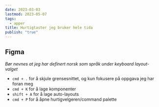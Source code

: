 ```yaml
---
date: 2023-03-03
lastmod: 2023-05-07
tags:
  - apper
title: Hurtigtaster jeg bruker hele tida
publish: "true"
---
```



## Figma

*Bør nevnes at jeg har definert norsk som språk under keyboard layout-valget*

- `cmd + .` for å skjule grensesnittet, og kun fokusere på oppgava jeg har foran meg
- `cmd + K` for å lage komponenter
- `shift + A` for å lage auto-layouts
- `cmd + P` for å åpne hurtigvelgeren/command palette
